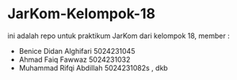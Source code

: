# JarKom-Kelompok-18

ini adalah repo untuk praktikum JarKom dari kelompok 18, member :

- Benice Didan Alghifari 5024231045
- Ahmad Faiq Fawwaz 5024231032
- Muhammad Rifqi Abdillah 5024231082s , dkb
